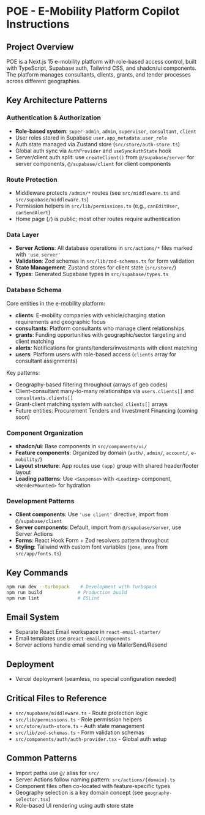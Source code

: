 # POE - E-Mobility Platform Copilot Instructions

## Project Overview

POE is a Next.js 15 e-mobility platform with role-based access control, built with TypeScript, Supabase auth, Tailwind CSS, and shadcn/ui components. The platform manages consultants, clients, grants, and tender processes across different geographies.

## Key Architecture Patterns

### Authentication & Authorization

- **Role-based system**: `super-admin`, `admin`, `supervisor`, `consultant`, `client`
- User roles stored in Supabase `user.app_metadata.user_role`
- Auth state managed via Zustand store (`src/store/auth-store.ts`)
- Global auth sync via `AuthProvider` and `useSyncAuthState` hook
- Server/client auth split: use `createClient()` from `@/supabase/server` for server components, `@/supabase/client` for client components

### Route Protection

- Middleware protects `/admin/*` routes (see `src/middleware.ts` and `src/supabase/middleware.ts`)
- Permission helpers in `src/lib/permissions.ts` (e.g., `canEditUser`, `canSendAlert`)
- Home page (`/`) is public; most other routes require authentication

### Data Layer

- **Server Actions**: All database operations in `src/actions/*` files marked with `'use server'`
- **Validation**: Zod schemas in `src/lib/zod-schemas.ts` for form validation
- **State Management**: Zustand stores for client state (`src/store/`)
- **Types**: Generated Supabase types in `src/supabase/types.ts`

### Database Schema

Core entities in the e-mobility platform:

- **clients**: E-mobility companies with vehicle/charging station requirements and geographic focus
- **consultants**: Platform consultants who manage client relationships
- **grants**: Funding opportunities with geographic/sector targeting and client matching
- **alerts**: Notifications for grants/tenders/investments with client matching
- **users**: Platform users with role-based access (`clients` array for consultant assignments)

Key patterns:

- Geography-based filtering throughout (arrays of geo codes)
- Client-consultant many-to-many relationships via `users.clients[]` and `consultants.clients[]`
- Grant-client matching system with `matched_clients[]` arrays
- Future entities: Procurement Tenders and Investment Financing (coming soon)

### Component Organization

- **shadcn/ui**: Base components in `src/components/ui/`
- **Feature components**: Organized by domain (`auth/`, `admin/`, `account/`, `e-mobility/`)
- **Layout structure**: App routes use `(app)` group with shared header/footer layout
- **Loading patterns**: Use `<Suspense>` with `<Loading>` component, `<RenderMounted>` for hydration

### Development Patterns

- **Client components**: Use `'use client'` directive, import from `@/supabase/client`
- **Server components**: Default, import from `@/supabase/server`, use Server Actions
- **Forms**: React Hook Form + Zod resolvers pattern throughout
- **Styling**: Tailwind with custom font variables (`jose`, `unna` from `src/app/fonts.ts`)

## Key Commands

```bash
npm run dev --turbopack    # Development with Turbopack
npm run build             # Production build
npm run lint              # ESLint
```

## Email System

- Separate React Email workspace in `react-email-starter/`
- Email templates use `@react-email/components`
- Server actions handle email sending via MailerSend/Resend

## Deployment

- Vercel deployment (seamless, no special configuration needed)

## Critical Files to Reference

- `src/supabase/middleware.ts` - Route protection logic
- `src/lib/permissions.ts` - Role permission helpers
- `src/store/auth-store.ts` - Auth state management
- `src/lib/zod-schemas.ts` - Form validation schemas
- `src/components/auth/auth-provider.tsx` - Global auth setup

## Common Patterns

- Import paths use `@/` alias for `src/`
- Server Actions follow naming pattern: `src/actions/{domain}.ts`
- Component files often co-located with feature-specific types
- Geography selection is a key domain concept (see `geography-selector.tsx`)
- Role-based UI rendering using auth store state

